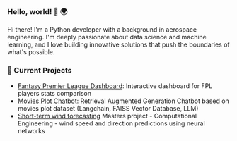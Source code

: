 ### Hello, world! 👋 🌍

Hi there! I'm a Python developer with a background in aerospace engineering. I'm deeply passionate about data science and machine learning, and I love building innovative solutions that push the boundaries of what's possible.

### 🔭 Current Projects
- [Fantasy Premier League Dashboard](https://fpl-analytics.onrender.com/): Interactive dashboard for FPL players stats comparison
- [Movies Plot Chatbot](https://github.com/Rorjh/movies_chatbot): Retrieval Augmented Generation Chatbot based on movies plot dataset (Langchain, FAISS Vector Database, LLM)
- [Short-term wind forecasting](https://github.com/Rorjh/wind_forecasting) Masters project - Computational Engineering - wind speed and direction predictions using neural networks

<!--
**Rorjh/Rorjh** is a ✨ _special_ ✨ repository because its `README.md` (this file) appears on your GitHub profile.

Here are some ideas to get you started:

- 🔭 I’m currently working on ...
- 🌱 I’m currently learning ...
- 👯 I’m looking to collaborate on ...
- 🤔 I’m looking for help with ...
- 💬 Ask me about ...
- 📫 How to reach me: ...
- 😄 Pronouns: ...
- ⚡ Fun fact: ...
-->
